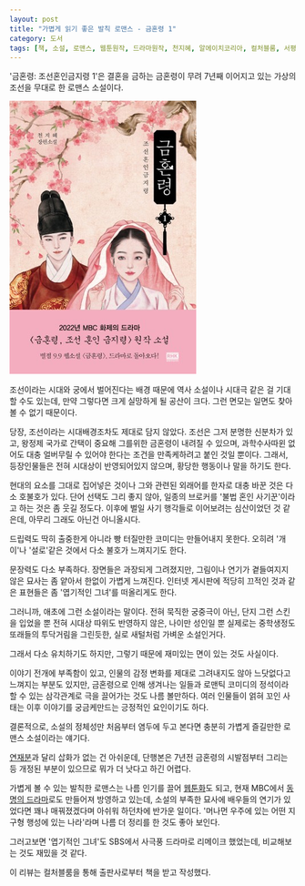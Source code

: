 ```yaml
---
layout: post
title: "가볍게 읽기 좋은 발칙 로맨스 - 금혼령 1"
category: 도서
tags: [책, 소설, 로맨스, 웹툰원작, 드라마원작, 천지혜, 알에이치코리아, 컬처블룸, 서평]
---
```


'금혼령: 조선혼인금지령 1'은
결혼을 금하는 금혼령이 무려 7년째 이어지고 있는 가상의 조선을 무대로 한 로맨스 소설이다.

![표지](/images/book/the-forbidden-marriage-1-book-h480.jpg)

조선이라는 시대와 궁에서 벌어진다는 배경 때문에
역사 소설이나 시대극 같은 걸 기대할 수도 있는데,
만약 그렇다면 크게 실망하게 될 공산이 크다.
그런 면모는 일면도 찾아볼 수 없기 때문이다.

당장, 조선이라는 시대배경조차도 제대로 담지 않았다.
조선은 그저 분명한 신분차가 있고,
왕정제 국가로 간택이 중요해 그를위한 금혼령이 내려질 수 있으며,
과학수사따윈 없어도 대충 얼버무릴 수 있어야 한다는 조건을 만족케하려고 붙인 것일 뿐이다.
그래서, 등장인물들은 전혀 시대상이 반영되어있지 않으며,
황당한 행동이나 말을 하기도 한다.

현대의 요소를 그대로 집어넣은 것이나
그와 관련된 외래어를 한자로 대충 바꾼 것은 다소 호불호가 있다.
단어 선택도 그리 좋지 않아, 일종의 브로커를 '불법 혼인 사기꾼'이라고 하는 것은 좀 웃길 정도다.
이후에 벌일 사기 행각들로 이어보려는 심산이었던 것 같은데, 아무리 그래도 아닌건 아니올시다.

드립력도 딱히 출중한게 아니라
빵 터질만한 코미디는 만들어내지 못한다.
오히려 '개이'나 '설로'같은 것에서 다소 불호가 느껴지기도 한다.

문장력도 다소 부족하다.
장면들은 과장되게 그려졌지만, 그림이나 연기가 곁들여지지 않은 묘사는 좀 얕아서
한없이 가볍게 느껴진다.
인터넷 게시판에 적당히 끄적인 것과 같은 표현들은
좀 '엽기적인 그녀'를 떠올리게도 한다.

그러니까, 애초에 그런 소설이라는 말이다.
전혀 묵직한 궁중극이 아닌,
단지 그런 스킨을 입었을 뿐 전혀 시대상 따위도 반영하지 않은,
나이만 성인일 뿐 실제로는 중학생정도 또래들의 투닥거림을 그린듯한,
실로 새털처럼 가벼운 소설인거다.

그래서 다소 유치하기도 하지만,
그렇기 때문에 재미있는 면이 있는 것도 사실이다.

이야기 전개에 부족함이 있고,
인물의 감정 변화를 제대로 그려내지도 않아 느닷없다고 느껴지는 부분도 있지만,
금혼령으로 인해 생겨나는 일들과
로맨틱 코미디의 정석이라 할 수 있는 삼각관계로 극을 끌어가는 것도 나름 볼만하다.
여러 인물들이 얽혀 꼬인 사태는 이후 이야기를 궁금케만드는 긍정적인 요인이기도 하다.

결론적으로, 소설의 정체성만 처음부터 염두에 두고 본다면
충분히 가볍게 즐길만한 로맨스 소설이라는 얘기다.

[연재분](https://novel.naver.com/webnovel/list?novelId=466374)과 달리 삽화가 없는 건 아쉬운데,
단행본은 7년전 금혼령의 시발점부터 그리는 등 개정된 부분이 있으므로
뭐가 더 낫다고 하긴 어렵다.

가볍게 볼 수 있는 발칙한 로맨스는 나름 인기를 끌어
[웹툰화](https://comic.naver.com/webtoon/list.nhn?titleId=729938)도 되고,
현재 MBC에서 [동명의 드라마](https://program.imbc.com/TheForbiddenMarriage)로도 만들어져 방영하고 있는데,
소설의 부족한 묘사에 배우들의 연기가 있었다면 꽤나 매꿔졌겠다며 아쉬워 하던차에 반가운 일이다.
'머나먼 우주에 있는 어떤 지구형 행성에 있는 나라'라며 나름 더 정리를 한 것도 좋아 보인다.

그러고보면 '엽기적인 그녀'도 SBS에서 사극풍 드라마로 리메이크 했었는데,
비교해보는 것도 재밌을 것 같다.



<div class="im im-info">
이 리뷰는 컬처블룸을 통해 출판사로부터 책을 받고 작성했다.
</div>
